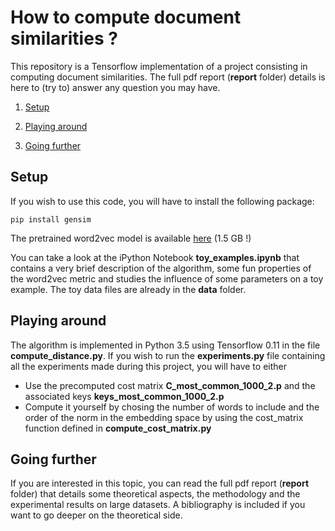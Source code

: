 # How to compute document similarities ? 

This repository is a Tensorflow implementation of a project consisting in computing document similarities. The full pdf report (__report__ folder) details is here to (try to) answer any question you may have. 

1. [Setup](#setup)

2. [Playing around](#playing-around)

3. [Going further](#going-further)

 
## Setup 

If you wish to use this code, you will have to install the following package:
```
pip install gensim 
```
The pretrained word2vec model is available [here](https://drive.google.com/file/d/0B7XkCwpI5KDYNlNUTTlSS21pQmM/edit) (1.5 GB !)

You can take a look at the iPython Notebook __toy_examples.ipynb__ that contains a very brief description of the algorithm, some fun properties of the word2vec metric and studies the influence of some parameters on a toy example. The toy data files are already in the __data__ folder.  

## Playing around

The algorithm is implemented in Python 3.5 using Tensorflow 0.11 in the file __compute_distance.py__. If you wish to run the __experiments.py__ file containing all the experiments made during this project, you will have to either 

* Use the precomputed cost matrix __C_most_common_1000_2.p__ and the associated keys __keys_most_common_1000_2.p__
* Compute it yourself by chosing the number of words to include and the order of the norm in the embedding space by using the cost_matrix function defined in __compute_cost_matrix.py__ 

## Going further

If you are interested in this topic, you can read the full pdf report (__report__ folder) that details some theoretical aspects, the methodology and the experimental results on large datasets. A bibliography is included if you want to go deeper on the theoretical side. 
